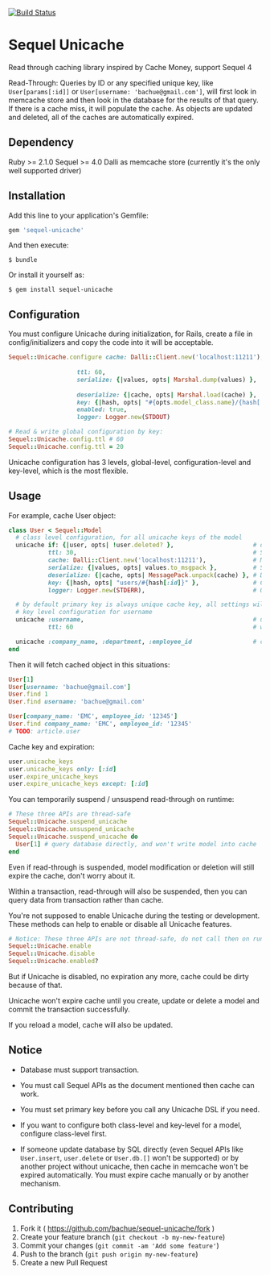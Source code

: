 [![Build Status](https://travis-ci.org/bachue/sequel-unicache.svg)](https://travis-ci.org/bachue/sequel-unicache)

# Sequel Unicache

Read through caching library inspired by Cache Money, support Sequel 4

Read-Through: Queries by ID or any specified unique key, like `User[params[:id]]` or `User[username: 'bachue@gmail.com']`, will first look in memcache store and then look in the database for the results of that query. If there is a cache miss, it will populate the cache. As objects are updated and deleted, all of the caches are automatically expired.

## Dependency

Ruby >= 2.1.0
Sequel >= 4.0
Dalli as memcache store (currently it's the only well supported driver)

## Installation

Add this line to your application's Gemfile:

```ruby
gem 'sequel-unicache'
```

And then execute:

    $ bundle

Or install it yourself as:

    $ gem install sequel-unicache

## Configuration

You must configure Unicache during initialization, for Rails, create a file in config/initializers and copy the code into it will be acceptable.

```ruby
Sequel::Unicache.configure cache: Dalli::Client.new('localhost:11211'),       # Required, object to manipulate memcache,
                                                                              # only Dalli is well supported for now
                   ttl: 60,                                                   # Expiration time, by default it's 0, means won't expire
                   serialize: {|values, opts| Marshal.dump(values) },         # Serialization method,
                                                                              # by default it's Marshal (fast, Ruby native-supported, non-portable)
                   deserialize: {|cache, opts| Marshal.load(cache) },         # Deserialization method
                   key: {|hash, opts| "#{opts.model_class.name}/{hash[:id]}" },    # Cache key generation method
                   enabled: true,                                             # Enabled on all Sequel::Model subclasses by default
                   logger: Logger.new(STDOUT)                                 # Logger, needed when debug

# Read & write global configuration by key:
Sequel::Unicache.config.ttl # 60
Sequel::Unicache.config.ttl = 20
```

Unicache configuration has 3 levels, global-level, configuration-level and key-level, which is the most flexible.

## Usage

For example, cache User object:

```ruby
class User < Sequel::Model
  # class level configuration, for all unicache keys of the model
  unicache if: {|user, opts| !user.deleted? },                      # don't cache it if model is deleted
           ttl: 30,                                                 # Specify the cache expiration time (unit: second), will overwrite the default configuration
           cache: Dalli::Client.new('localhost:11211'),             # Memcache store, will overwrite the default configuration
           serialize: {|values, opts| values.to_msgpack },          # Serialization method, will overwrite the global configuration
           deserialize: {|cache, opts| MessagePack.unpack(cache) }, # Deserialization method, will overwrite the global configuration
           key: {|hash, opts| "users/#{hash[:id]}" },               # Cache key generation method, will overwrite the global configuration
           logger: Logger.new(STDERR),                              # Object for log, will overwrite the global configuration

  # by default primary key is always unique cache key, all settings will just follow global configuration and class configuration
  # key level configuration for username
  unicache :username,                                               # username will also be an unique key (username should has unique index in database, and never be null)
           ttl: 60                                                  # will override the global and class configuration

  unicache :company_name, :department, :employee_id                 # company_name, department, employee_id have complexed unique index
end
```

Then it will fetch cached object in this situations:

```ruby
User[1]
User[username: 'bachue@gmail.com']
User.find 1
User.find username: 'bachue@gmail.com'

User[company_name: 'EMC', employee_id: '12345']
User.find company_name: 'EMC', employee_id: '12345'
# TODO: article.user
```

Cache key and expiration:

```ruby
user.unicache_keys
user.unicache_keys only: [:id]
user.expire_unicache_keys
user.expire_unicache_keys except: [:id]
```

You can temporarily suspend / unsuspend read-through on runtime:

```ruby
# These three APIs are thread-safe
Sequel::Unicache.suspend_unicache
Sequel::Unicache.unsuspend_unicache
Sequel::Unicache.suspend_unicache do
  User[1] # query database directly, and won't write model into cache
end
```

Even if read-through is suspended, model modification or deletion will still expire the cache, don't worry about it.

Within a transaction, read-through will also be suspended, then you can query data from transaction rather than cache.

You're not supposed to enable Unicache during the testing or development. These methods can help to enable or disable all Unicache features.

```ruby
# Notice: These three APIs are not thread-safe, do not call then on runtime!
Sequel::Unicache.enable
Sequel::Unicache.disable
Sequel::Unicache.enabled?
```

But if Unicache is disabled, no expiration any more, cache could be dirty because of that.

Unicache won't expire cache until you create, update or delete a model and commit the transaction successfully.

If you reload a model, cache will also be updated.

## Notice

* Database must support transaction.

* You must call Sequel APIs as the document mentioned then cache can work.

* You must set primary key before you call any Unicache DSL if you need.

* If you want to configure both class-level and key-level for a model, configure class-level first.

* If someone update database by SQL directly (even Sequel APIs like `User.insert`, `user.delete` or `User.db.[]` won't be supported) or by another project without unicache, then cache in memcache won't be expired automatically.
  You must expire cache manually or by another mechanism.

## Contributing

1. Fork it ( https://github.com/bachue/sequel-unicache/fork )
2. Create your feature branch (`git checkout -b my-new-feature`)
3. Commit your changes (`git commit -am 'Add some feature'`)
4. Push to the branch (`git push origin my-new-feature`)
5. Create a new Pull Request
